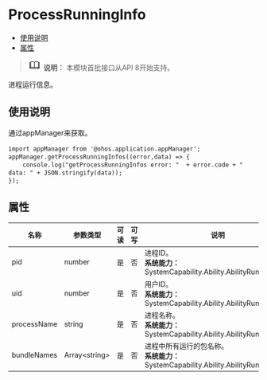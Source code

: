 # ProcessRunningInfo

- [使用说明](#使用说明)
- [属性](#属性)


> ![icon-note.gif](public_sys-resources/icon-note.gif) **说明：**
> 本模块首批接口从API 8开始支持。


进程运行信息。


## 使用说明


通过appManager来获取。


  
```
import appManager from '@ohos.application.appManager';
appManager.getProcessRunningInfos((error,data) => { 
    console.log("getProcessRunningInfos error: "  + error.code + " data: " + JSON.stringify(data));
});
```


## 属性

  | 名称 | 参数类型 | 可读 | 可写 | 说明 | 
| -------- | -------- | -------- | -------- | -------- |
| pid | number | 是 | 否 | 进程ID。<br><b>系统能力：</b>SystemCapability.Ability.AbilityRuntime.Core | 
| uid | number | 是 | 否 | 用户ID。<br><b>系统能力：</b>SystemCapability.Ability.AbilityRuntime.Core | 
| processName | string | 是 | 否 | 进程名称。<br><b>系统能力：</b>SystemCapability.Ability.AbilityRuntime.Core | 
| bundleNames | Array&lt;string&gt; | 是 | 否 | 进程中所有运行的包名称。<br><b>系统能力：</b>SystemCapability.Ability.AbilityRuntime.Core | 

